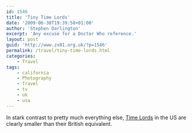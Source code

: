 ```yaml
---
id: 1546
title: 'Tiny Time Lords'
date: '2009-06-30T19:39:58+01:00'
author: 'Stephen Darlington'
excerpt: 'Any excuse for a Doctor Who reference.'
layout: post
guid: 'http://www.zx81.org.uk/?p=1546'
permalink: /travel/tiny-time-lords.html
categories:
    - Travel
tags:
    - california
    - Photography
    - Travel
    - tv
    - uk
    - usa
---
```


In stark contrast to pretty much everything else, [Time Lords](http://en.wikipedia.org/wiki/Time_Lord) in the US are clearly smaller than their British equivalent.